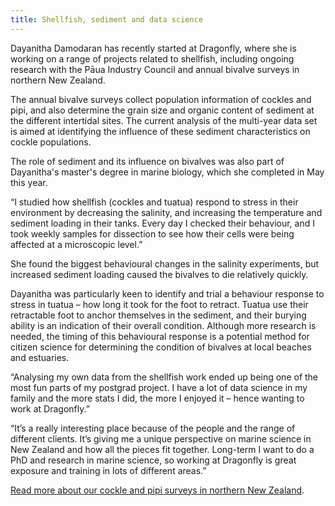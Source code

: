 ```yaml
---
title: Shellfish, sediment and data science
---
```

Dayanitha Damodaran has recently started at Dragonfly, where she is working on a
range of projects related to shellfish, including ongoing research with the Pāua
Industry Council and annual bivalve surveys in northern New Zealand.

<!--more-->

The annual bivalve surveys collect population information of cockles and pipi, and also determine the
grain size and organic content of sediment at the different intertidal sites. The current analysis of
the multi-year data set is aimed at identifying the influence of these sediment characteristics on cockle
populations.  

The role of sediment and its influence on bivalves was also part of Dayanitha's master's
degree in marine biology, which she completed in May this year.

“I studied how shellfish (cockles and tuatua) respond to stress in their environment by
decreasing the salinity, and increasing the temperature and sediment loading in their tanks.
Every day I checked their behaviour, and I took weekly samples
for dissection to see how their cells were being affected at a microscopic level.”  

She found the biggest behavioural changes in the salinity experiments, but increased sediment
loading caused the bivalves to die relatively quickly.

Dayanitha was particularly keen to identify and trial a behaviour response to stress in tuatua –
how long it took for the foot to retract. Tuatua use their retractable foot to anchor themselves in the
sediment, and their burying ability is an indication of their overall condition. Although more research is needed,
the timing of this behavioural response is a potential method for citizen science for determining the condition
of bivalves at local beaches and estuaries.  

“Analysing my own data from the shellfish work ended up being one of the most fun parts of my postgrad project.
I have a lot of data science in my family and the more stats I did, the more I enjoyed it – hence wanting to work at Dragonfly.”

“It’s a really interesting place because of the people and the range of different clients. It’s giving me a unique perspective
on marine science in New Zealand and how all the pieces fit together. Long-term I want to do a PhD and research in marine science,
so working at Dragonfly is great exposure and training in lots of different areas.”

[Read more about our cockle and pipi surveys in northern New Zealand](https://www.dragonfly.co.nz/news/2015-12-14-cockle-pipi-surveys.html).
